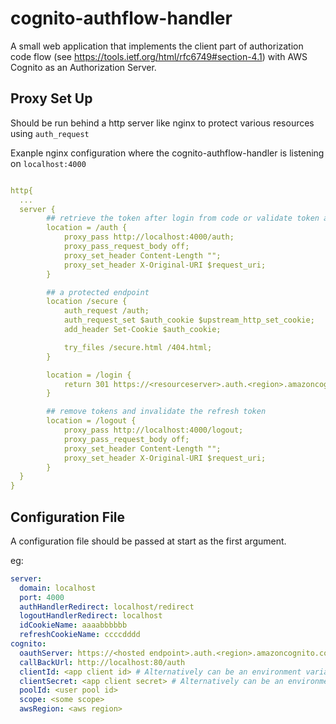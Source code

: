 # cognito-authflow-handler

A small web application that implements the client part of authorization code flow (see https://tools.ietf.org/html/rfc6749#section-4.1) with AWS Cognito as an Authorization Server.


## Proxy Set Up

Should be run behind a http server like nginx to protect various resources using `auth_request`

Exanple nginx configuration where the cognito-authflow-handler is listening on `localhost:4000`

```yaml

http{
  ...
  server {
        ## retrieve the token after login from code or validate token and attempt refresh if expired
        location = /auth {
            proxy_pass http://localhost:4000/auth; 
            proxy_pass_request_body off;
            proxy_set_header Content-Length "";
            proxy_set_header X-Original-URI $request_uri;
        }

        ## a protected endpoint
        location /secure {
            auth_request /auth; 
            auth_request_set $auth_cookie $upstream_http_set_cookie;
            add_header Set-Cookie $auth_cookie;

            try_files /secure.html /404.html;
        }

        location = /login {
            return 301 https://<resourceserver>.auth.<region>.amazoncognito.com/oauth2/authorize?...;
        }

        ## remove tokens and invalidate the refresh token
        location = /logout {
            proxy_pass http://localhost:4000/logout;
            proxy_pass_request_body off;
            proxy_set_header Content-Length "";
            proxy_set_header X-Original-URI $request_uri;
        }
  }
}

```

## Configuration File

A configuration file should be passed at start as the first argument.

eg:

```yaml
server:
  domain: localhost
  port: 4000
  authHandlerRedirect: localhost/redirect
  logoutHandlerRedirect: localhost
  idCookieName: aaaabbbbbb
  refreshCookieName: ccccdddd
cognito:
  oauthServer: https://<hosted endpoint>.auth.<region>.amazoncognito.com
  callBackUrl: http://localhost:80/auth
  clientId: <app client id> # Alternatively can be an environment variable: CLIENT_ID
  clientSecret: <app client secret> # Alternatively can be an environment variable: CLIENT_SECRET
  poolId: <user pool id>
  scope: <some scope>
  awsRegion: <aws region>

```

